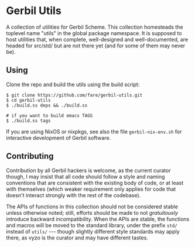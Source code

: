 # Gerbil Utils

A collection of utilities for Gerbil Scheme.
This collection homesteads the toplevel name "utils" in the global package namespace.
It is supposed to host utilities that, when complete, well-designed and well-documented,
are headed for src/std/ but are not there yet (and for some of them may never be).

## Using

Clone the repo and build the utils using the build script:
```
$ git clone https://github.com/fare/gerbil-utils.git
$ cd gerbil-utils
$ ./build.ss deps && ./build.ss

# if you want to build emacs TAGS
$ ./build.ss tags
```

If you are using NixOS or nixpkgs, see also the file `gerbil-nix-env.sh`
for interactive development of Gerbil software.

## Contributing

Contribution by all Gerbil hackers is welcome, as the current curator though,
I may insist that all code should follow a style and naming conventions that are
consistent with the existing body of code, or at least with themselves
(which weaker requirement only applies for code that doesn't interact strongly
with the rest of the codebase).

The APIs of functions in this collection should not be considered stable unless otherwise noted;
still, efforts should be made to not *gratuitously* introduce backward incompatibility.
When the APIs are stable, the functions and macros will be moved to the standard library,
under the prefix `std/` instead of `utils/` --- though slightly different style standards may
apply there, as vyzo is the curator and may have different tastes.
